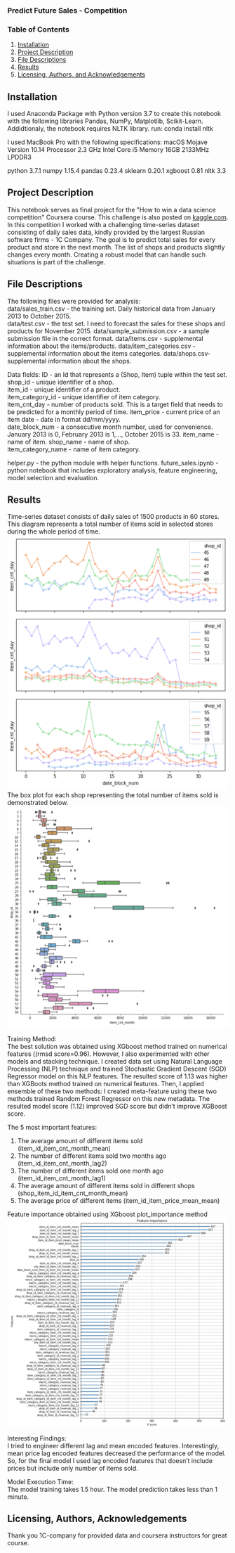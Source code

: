 ### Predict Future Sales - Competition
### Table of Contents

1. [Installation](#installation)
2. [Project Description](#description)
3. [File Descriptions](#files)
4. [Results](#results)
5. [Licensing, Authors, and Acknowledgements](#licensing)

## Installation <a name="installation"></a>

I used Anaconda Package with Python version 3.7 to create this notebook with the following libraries Pandas, NumPy, Matplotlib, Scikit-Learn. Addidtionaly, the notebook requires NLTK library. 
run: conda install nltk 

I used MacBook Pro with the following specifications:
macOS Mojave Version 10.14
Processor 2.3 GHz Intel Core i5
Memory 16GB 2133MHz LPDDR3

python 3.7.1
numpy 1.15.4
pandas 0.23.4
sklearn 0.20.1
xgboost 0.81
nltk 3.3

## Project Description<a name="description"></a>

This notebook serves as final project for the "How to win a data science competition" Coursera course. This challenge is also posted on [kaggle.com](https://www.kaggle.com/c/competitive-data-science-predict-future-sales).
In this competition I worked with a challenging time-series dataset consisting of daily sales data, kindly provided by the largest Russian software firms - 1C Company. The goal is to predict total sales for every product and store in the next month. The list of shops and products slightly changes every month. Creating a robust model that can handle such situations is part of the challenge.

## File Descriptions <a name="files"></a>
The following files were provided for analysis:  
data/sales_train.csv - the training set. Daily historical data from January 2013 to October 2015.   
data/test.csv - the test set. I need to forecast the sales for these shops and products for November 2015. 
data/sample_submission.csv - a sample submission file in the correct format. 
data/items.csv - supplemental information about the items/products. 
data/item_categories.csv - supplemental information about the items categories. 
data/shops.csv- supplemental information about the shops.

Data fields: 
ID - an Id that represents a (Shop, Item) tuple within the test set. 
shop_id - unique identifier of a shop.   
item_id - unique identifier of a product.   
item_category_id - unique identifier of item category.  
item_cnt_day - number of products sold. This is a target field that needs to be predicted for a monthly period of time. 
item_price - current price of an item date - date in format dd/mm/yyyy.  
date_block_num - a consecutive month number, used for convenience. January 2013 is 0, February 2013 is 1,..., October 2015 is 33. 
item_name - name of item. 
shop_name - name of shop.  
item_category_name - name of item category. 

helper.py - the python module with helper functions. 
future_sales.ipynb - python notebook that includes exploratory analysis, feature engineering, model selection and evaluation. 

## Results<a name="results"></a>

Time-series dataset consists of daily sales of 1500 products in 60 stores.
This diagram represents a total number of items sold in selected stores during the whole period of time.
<img src="images/monthly_sales_diagram.png">
The box plot for each shop representing the total number of items sold is demonstrated below.
<img src="images/monthly_sales_box_plot.png">

Training Method:   
The best solution was obtained using XGboost method trained on numerical features ((rmsd score=0.96). However, I also experimented with other models and stacking technique. I created data set using Natural Language Processing (NLP) technique and trained Stochastic Gradient Descent (SGD) Regressor model on this NLP features. The resulted score of 1.13 was higher than XGBoots method trained on numerical features. Then, I applied ensemble of these two methods: I created meta-feature using these two methods trained Random Forest Regressor on this new metadata. The resulted model score (1.12) improved SGD score but didn’t improve XGBoost score.  

The 5 most important features:
1.	The average amount of different items sold (item_id_item_cnt_month_mean)
2.	The number of different items sold two months ago (item_id_item_cnt_month_lag2)
3.	The number of different items sold one month ago (item_id_item_cnt_month_lag1)
4.	The average amount of different items sold in different shops (shop_item_id_item_cnt_month_mean)
5.	The average price of different items (item_id_item_price_mean_mean)

Feature importance obtained using XGboost plot_importance method
<img src="images/feature_importances.png">

Interesting Findings:  
I tried to engineer different lag and mean encoded features. Interestingly, mean price lag encoded features decreased the performance of the model. So, for the final model I used lag encoded features that doesn’t include prices but include only number of items sold.

Model Execution Time:  
The model training takes 1.5 hour.
The model prediction takes less than 1 minute.

## Licensing, Authors, Acknowledgements<a name="licensing"></a>
Thank you 1C-company for provided data and coursera instructors for great course.
